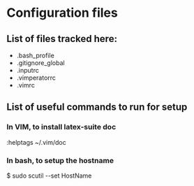 Configuration files
===================

List of files tracked here:
---------------------------
* .bash\_profile
* .gitignore\_global
* .inputrc
* .vimperatorrc
* .vimrc

List of useful commands to run for setup
----------------------------------------
### In VIM, to install latex-suite doc
:helptags ~/.vim/doc
### In bash, to setup the hostname
$ sudo scutil --set HostName <DesiredHostName>
